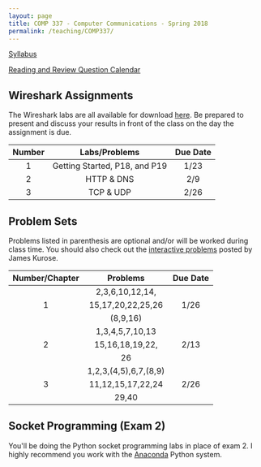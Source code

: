 ```yaml
---
layout: page
title: COMP 337 - Computer Communications - Spring 2018
permalink: /teaching/COMP337/
---
```



[Syllabus](/teaching/COMP337/comp337-syllabus.pdf)  

[Reading and Review Question Calendar](/teaching/COMP337/comp337-RandRCalendar.pdf)   

## Wireshark Assignments

The Wireshark labs are all available for download [here](http://www-net.cs.umass.edu/wireshark-labs/).  Be prepared to present and discuss your results in front of the class on the day the assignment is due.

| Number         | Labs/Problems     | Due Date |
|:--------------:|:-----------------:|:--------:|
|   1            |  Getting Started, P18, and P19 |  1/23      |  
|   2            | HTTP & DNS       |  2/9     |  
|   3            |  TCP & UDP       |  2/26    |  


## Problem Sets

Problems listed in parenthesis are optional and/or will be worked during class time. You should also check out the [interactive problems](http://www-net.cs.umass.edu/kurose_ross/interactive/)  posted by James Kurose.

| Number/Chapter | Problems          | Due Date |
|:--------------:|:-----------------:|:--------:|
|                | 2,3,6,10,12,14,   |          |
|     1          | 15,17,20,22,25,26 |   1/26   |
|                | (8,9,16)          |          |
|                | 1,3,4,5,7,10,13   |          |
|     2          | 15,16,18,19,22,   |   2/13   |
|                | 26                |          |
|                | 1,2,3,(4,5),6,7,(8,9)|       |
|     3          | 11,12,15,17,22,24|   2/26   |
|                | 29,40            |          |  




## Socket Programming (Exam 2)

You'll be doing the Python socket programming labs in place of exam 2. I highly recommend you work with the [Anaconda](https://www.anaconda.com/download/) Python system.
